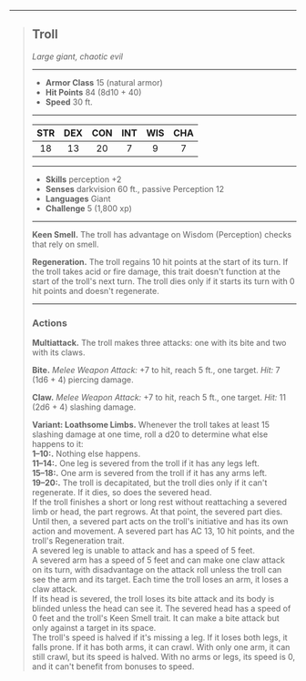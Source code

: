 ***
> ## Troll
> *Large giant, chaotic evil*
> 
> ***
> 
> - **Armor Class** 15 (natural armor)
> - **Hit Points** 84 (8d10 + 40)
> - **Speed** 30 ft.
> 
> ***
> 
> |STR|DEX|CON|INT|WIS|CHA|
> |:---:|:---:|:---:|:---:|:---:|:---:|
> |18|13|20|7|9|7|
> 
> ***
> 
> - **Skills** perception +2
> - **Senses** darkvision 60 ft., passive Perception 12
> - **Languages** Giant
> - **Challenge** 5 (1,800 xp)
> 
> ***
> 
> **Keen Smell.** The troll has advantage on Wisdom (Perception) checks that rely on smell.
> 
> **Regeneration.** The troll regains 10 hit points at the start of its turn. If the troll takes acid or fire damage, this trait doesn't function at the start of the troll's next turn. The troll dies only if it starts its turn with 0 hit points and doesn't regenerate.
> 
> ***
> 
> ### Actions
> **Multiattack.** The troll makes three attacks: one with its bite and two with its claws.
> 
> **Bite.** *Melee Weapon Attack:* +7 to hit, reach 5 ft., one target. *Hit:* 7 (1d6 + 4) piercing damage.
> 
> **Claw.** *Melee Weapon Attack:* +7 to hit, reach 5 ft., one target. *Hit:* 11 (2d6 + 4) slashing damage.
> 
> **Variant: Loathsome Limbs.** Whenever the troll takes at least 15 slashing damage at one time, roll a d20 to determine what else happens to it:  
> **1–10:.** Nothing else happens.  
> **11–14:.** One leg is severed from the troll if it has any legs left.  
> **15–18:.** One arm is severed from the troll if it has any arms left.  
> **19–20:.** The troll is decapitated, but the troll dies only if it can't regenerate. If it dies, so does the severed head.  
> If the troll finishes a short or long rest without reattaching a severed limb or head, the part regrows. At that point, the severed part dies. Until then, a severed part acts on the troll's initiative and has its own action and movement. A severed part has AC 13, 10 hit points, and the troll's Regeneration trait.  
> A severed leg is unable to attack and has a speed of 5 feet.  
> A severed arm has a speed of 5 feet and can make one claw attack on its turn, with disadvantage on the attack roll unless the troll can see the arm and its target. Each time the troll loses an arm, it loses a claw attack.  
> If its head is severed, the troll loses its bite attack and its body is blinded unless the head can see it. The severed head has a speed of 0 feet and the troll's Keen Smell trait. It can make a bite attack but only against a target in its space.  
> The troll's speed is halved if it's missing a leg. If it loses both legs, it falls prone. If it has both arms, it can crawl. With only one arm, it can still crawl, but its speed is halved. With no arms or legs, its speed is 0, and it can't benefit from bonuses to speed.